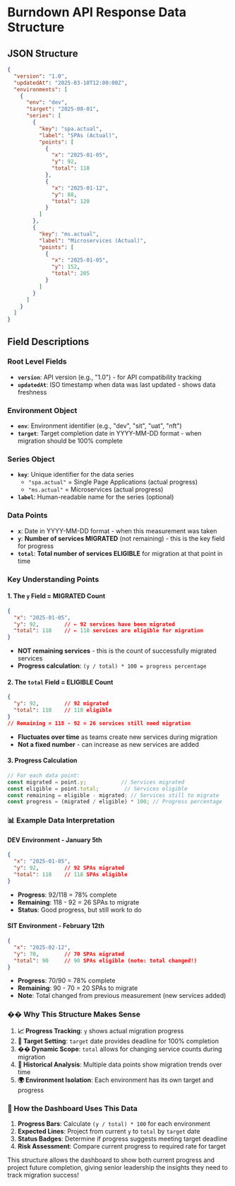 # **Burndown API Response Data Structure**

## **JSON Structure**
```json
{
  "version": "1.0",
  "updatedAt": "2025-03-10T12:00:00Z",
  "environments": [
    {
      "env": "dev",
      "target": "2025-08-01",
      "series": [
        {
          "key": "spa.actual",
          "label": "SPAs (Actual)",
          "points": [
            {
              "x": "2025-01-05",
              "y": 92,
              "total": 118
            },
            {
              "x": "2025-01-12", 
              "y": 88,
              "total": 120
            }
          ]
        },
        {
          "key": "ms.actual",
          "label": "Microservices (Actual)",
          "points": [
            {
              "x": "2025-01-05",
              "y": 152,
              "total": 205
            }
          ]
        }
      ]
    }
  ]
}
```

## **Field Descriptions**

### **Root Level Fields**

- **`version`**: API version (e.g., "1.0") - for API compatibility tracking
- **`updatedAt`**: ISO timestamp when data was last updated - shows data freshness

### **Environment Object**

- **`env`**: Environment identifier (e.g., "dev", "sit", "uat", "nft")
- **`target`**: Target completion date in YYYY-MM-DD format - when migration should be 100% complete

### **Series Object**

- **`key`**: Unique identifier for the data series
  - `"spa.actual"` = Single Page Applications (actual progress)
  - `"ms.actual"` = Microservices (actual progress)
- **`label`**: Human-readable name for the series (optional)

### **Data Points**

- **`x`**: Date in YYYY-MM-DD format - when this measurement was taken
- **`y`**: **Number of services MIGRATED** (not remaining) - this is the key field for progress
- **`total`**: **Total number of services ELIGIBLE** for migration at that point in time

### **Key Understanding Points**

#### **1. The `y` Field = MIGRATED Count**
```json
{
  "x": "2025-01-05",
  "y": 92,        // ← 92 services have been migrated
  "total": 118    // ← 118 services are eligible for migration
}
```
- **NOT remaining services** - this is the count of successfully migrated services
- **Progress calculation**: `(y / total) * 100 = progress percentage`

#### **2. The `total` Field = ELIGIBLE Count**
```json
{
  "y": 92,        // 92 migrated
  "total": 118    // 118 eligible
}
// Remaining = 118 - 92 = 26 services still need migration
```
- **Fluctuates over time** as teams create new services during migration
- **Not a fixed number** - can increase as new services are added

#### **3. Progress Calculation**
```typescript
// For each data point:
const migrated = point.y;           // Services migrated
const eligible = point.total;        // Services eligible
const remaining = eligible - migrated; // Services still to migrate
const progress = (migrated / eligible) * 100; // Progress percentage
```

### **📊 Example Data Interpretation**

#### **DEV Environment - January 5th**
```json
{
  "x": "2025-01-05",
  "y": 92,        // 92 SPAs migrated
  "total": 118    // 118 SPAs eligible
}
```
- **Progress**: 92/118 = 78% complete
- **Remaining**: 118 - 92 = 26 SPAs to migrate
- **Status**: Good progress, but still work to do

#### **SIT Environment - February 12th**
```json
{
  "x": "2025-02-12", 
  "y": 70,        // 70 SPAs migrated
  "total": 90     // 90 SPAs eligible (note: total changed!)
}
```
- **Progress**: 70/90 = 78% complete
- **Remaining**: 90 - 70 = 20 SPAs to migrate
- **Note**: Total changed from previous measurement (new services added)

### **�� Why This Structure Makes Sense**

1. **📈 Progress Tracking**: `y` shows actual migration progress
2. **🎯 Target Setting**: `target` date provides deadline for 100% completion
3. **�� Dynamic Scope**: `total` allows for changing service counts during migration
4. **🔄 Historical Analysis**: Multiple data points show migration trends over time
5. **🌍 Environment Isolation**: Each environment has its own target and progress

### **🔧 How the Dashboard Uses This Data**

1. **Progress Bars**: Calculate `(y / total) * 100` for each environment
2. **Expected Lines**: Project from current `y` to `total` by `target` date
3. **Status Badges**: Determine if progress suggests meeting target deadline
4. **Risk Assessment**: Compare current progress to required rate for target

This structure allows the dashboard to show both current progress and project future completion, giving senior leadership the insights they need to track migration success! 
